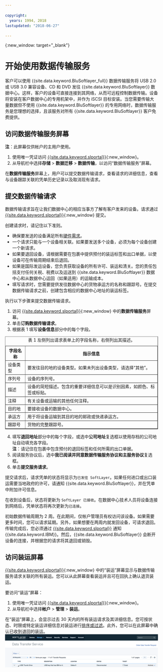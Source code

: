 ```yaml
---

copyright:
  years: 1994, 2018
lastupdated: "2018-06-27"

---
```

{:new_window: target="_blank"}

# 开始使用数据传输服务

客户可以使用 {{site.data.keyword.BluSoftlayer_full}} 数据传输服务将 USB 2.0 或 USB 3.0 兼容设备、CD 和 DVD 发往 {{site.data.keyword.BluSoftlayer}} 数据中心。这样，客户的设备可直接连接到其网络，从而可远程控制数据传输。设备将安装在客户数据中心的专用机架中，并作为 iSCSI 目标安装。当您需要传输大量数据但不使用 {{site.data.keyword.BluSoftlayer}} 的专用网络时，数据传输服务是您理想的选择，且该服务对所有 {{site.data.keyword.BluSoftlayer}} 客户免费提供。

## 访问数据传输服务屏幕

**注**：此屏幕仅供帐户的主用户使用。

1. 使用唯一凭证访问 [{{site.data.keyword.slportal}}](https://control.softlayer.com/){:new_window}。
2. 从导航栏中选择**存储** > **数据迁移** > **数据传输**，以访问“数据传输服务”屏幕。<br/>

在**数据传输服务**屏幕上，用户可以提交数据传输请求，查看请求的详细信息，查看与设备跟踪关联的凭单历史记录以及取消现有请求。

## 提交数据传输请求

数据传输请求旨在让我们数据中心的相应当事方了解有客户发来的设备。请求通过 [{{site.data.keyword.slportal}}](https://control.softlayer.com/){:new_window} 提交。 

创建请求时，请记住以下准则。

- 确保要发送的设备满足所有[硬件需求](/docs/infrastructure/DataTransferService/data-transfer-service-faq.html)。
- 一个请求只能与一个设备相关联。如果要发送多个设备，必须为每个设备创建一个新请求。
- 如果要退回设备，请根据需要在包裹中提供预付的装运标签和出口单据，以使设备可在传输周期结束后退回。
- 如果是国际发运设备，您负责获取设备的所有许可、装运和清关。您的责任包括支付任何关税、税费以及运送到 {{site.data.keyword.BluSoftlayer}} 数据中心和从数据中心运回（如果适用）的运输成本。
- 填写请求时，您需要提供发往数据中心的货物承运方的名称和跟踪号。在提交数据传输请求之前，创建包含相应的数据中心地址的装运标签。

执行以下步骤来提交数据传输请求。

1. 访问 [{{site.data.keyword.slportal}}](https://control.softlayer.com/){:new_window} 中的**数据传输服务**屏幕。
2. 单击**订购数据传输请求**。
3. 根据表 1 填写**设备信息**部分中的每个字段。
<table border="1">
<caption>表 1 左侧列出请求表单上的字段名称，右侧列出其描述。</caption> 
 <tr><th>字段名称</th><th>指示信息</th></tr>
 <tr><td>设备类型</td><td>要发往目的地的设备类型。如果未列出设备类型，请选择“其他”。</td></tr>
 <tr><td>序列号</td><td> 设备的序列号。</td></tr><tr><td>描述</td><td>设备的简短描述。包含的重要详细信息可以是识别因素，如颜色、标签或标贴。</td></tr>
 <tr><td>注释</td><td>有关设备或运输的其他任何注释。</td></tr><tr><td>目的地</td><td>要接收设备的数据中心。</td></tr>
 <tr><td>承运方</td><td>用于将设备运输到其目的地的邮政或快递承运方。</td></tr>
 <tr><td>跟踪号</td><td>货物的完整跟踪号。</td></tr>
 </table>

4. 填写**退回地址**部分中的每个字段，或选中**公司地址**复选框以使用存档的公司地址自动填充各字段。<br/> **注**：请记住在包裹中包含预付的退回标签和任何所需的出口单据。
5. 阅读服务协议后，选中**我已阅读并同意数据传输服务协议和主服务协议**复选框。
6. 单击**提交服务请求**。

提交请求后，请求凭单的状态将显示为`已发往 SoftLayer`。如果任何进口或出口装运需要当地政府的许可，请通知 {{site.data.keyword.BluSoftlayer}}，并在凭单中附加许可信息。

在收到设备后，状态将更新为 `SoftLayer 已接收`。在数据中心技术人员将设备连接到网络后，凭单状态将再次更新为`已连接`。 

初始数据传输周期为 2 周。在此期间，仅帐户管理员有权访问该设备。如果需要更多时间，您可以请求延期。另外，如果想要在两周内就发回设备，可请求退回。传输完成后，您必须通过 [{{site.data.keyword.slportal}}](https://control.softlayer.com/) 通知 {{site.data.keyword.IBM}}。然后，{{site.data.keyword.BluSoftlayer}} 会断开设备的连接，并根据您的请求将其退回或销毁。


## 访问装运屏幕

[{{site.data.keyword.slportal}}](https://control.softlayer.com/){:new_window} 中的“装运”屏幕显示与数据传输服务请求关联的所有装运。您可以从此屏幕查看装运并且可在回执上确认退货装运。 

要访问“装运”屏幕：

1. 使用唯一凭证访问 [{{site.data.keyword.slportal}}](https://control.softlayer.com/){:new_window}。
2. 从导航栏中选择**帐户** > **管理** > **装运**。

在“装运”屏幕上，会显示过去 30 天内的所有装运请求及其详细信息。您可按状态、时限或特定装运详细信息对装运进行[排序或过滤](sort-or-filter-shipments-list.html)。此外，您可以在此屏幕中确认已收到退回的装运。![“装运”屏幕](/images/DTSShipmentScreen1.png)
